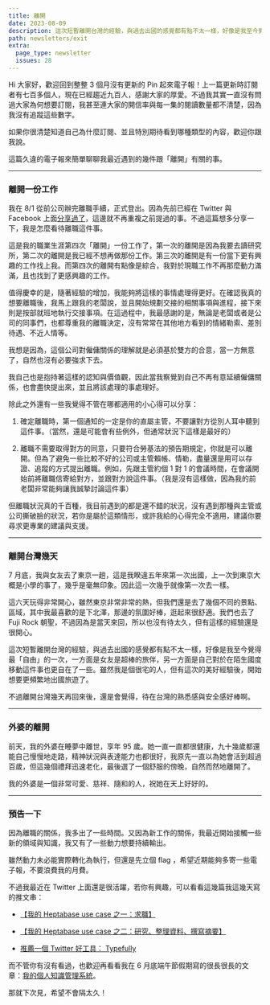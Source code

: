 ```yaml
---
title: 離開
date: 2023-08-09
description: 這次短暫離開台灣的經驗，與過去出國的感覺都有點不太一樣，好像是我至今覺得最「自由」的一次，一方面是女友是超棒的旅伴，另一方面是自己對於在陌生國度移動這件事也更自在了一些。雖然我是個很宅的人，但有這次的美好經驗後，開始想要更頻繁地出國旅遊了。
path: newsletters/exit
extra:
  page_type: newsletter
  issues: 28
---
```


Hi 大家好，歡迎回到整整 3 個月沒有更新的 Pin 起來電子報！上一篇更新時訂閱者有七百多個人，現在已經趨近九百人，感謝大家的厚愛。不過我其實一直沒有問過大家為何想要訂閱，我甚至連大家的開信率與每一集的閱讀數量都不清楚，因為我沒有追蹤這些數字。

如果你很清楚知道自己為什麼訂閱、並且特別期待看到哪種類型的內容，歡迎你跟我說。

這篇久違的電子報來簡單聊聊我最近遇到的幾件跟「離開」有關的事。

<!-- more -->

---

### 離開一份工作

我在 8/1 從前公司辦完離職手續，正式登出。因為先前已經在 Twitter 與 Facebook 上面[分享過了](https://twitter.com/WuPingJu/status/1686395947600039936)，這邊就不再重複之前提過的事。不過這篇想多分享一下，我是怎麼看待離職這件事。

這是我的職業生涯第四次「離開」一份工作了，第一次的離開是因為我要去讀研究所，第二次的離開是我已經不想再做那份工作。第三次的離開是有一份當下更有興趣的工作找上我。而第四次的離開有點像是綜合，我對於現職工作不再那麼動力滿滿，且也找到了更感興趣的工作。

值得慶幸的是，隨著經驗的增加，我能夠將這樣的事情處理得更好。在確認我真的想要離職後，我馬上跟我的老闆說，並且開始規劃交接的相關事項與進程，接下來則是按部就班地執行交接事項。在這過程中，我最感謝的是，無論是老闆或者是公司的同事們，也都尊重我的離職決定，沒有常常在其他地方看到的情緒勒索、差別待遇、不近人情等。

我想是因為，這個公司對僱傭關係的理解就是必須基於雙方的合意，當一方無意了，自然也沒有必要強求下去。

我自己也是抱持著這樣的認知與價值觀，因此當我察覺到自己不再有意延續僱傭關係，也會盡快提出來，並且將該處理的事處理好。

除此之外還有一些我覺得不管在哪都適用的小心得可以分享：

1. 確定離職時，第一個通知的一定是你的直屬主管，不要讓對方從別人耳中聽到這件事。（當然，還是可能會有些例外，但通常狀況下這樣是最好的）

2. 離職不需要取得對方的同意，只要符合勞基法的預告期規定，你就是可以離開。但為了避免一些比較不好的公司或主管賴帳、情勒，盡量還是用可以存證、追蹤的方式提出離職。例如，先跟主管約個 1 對 1 的會議時間，在會議開始前將離職信寄給對方，並跟對方說這件事。（我是沒有這樣做，因為我的前老闆非常能夠讓我誠摯討論這件事）


但離職狀況真的千百種，我目前遇到的都是還不錯的狀況，沒有遇到那種與主管或公司撕破臉的狀況，若你是屬於這類情形，或許我給的心得完全不適用，建議你要尋求更專業的建議與支援。

---

### 離開台灣幾天

7 月底，我與女友去了東京一趟，這是我睽違五年來第一次出國，上一次到東京大概是小學的事了，幾乎是毫無印象。因此這一次幾乎就像第一次去一樣。

這六天玩得非常開心，雖然東京非常非常的熱，但我們還是去了幾個不同的景點、區域，其中我最喜歡的是下北澤，那邊的氛圍好棒，逛起來很舒適。我們也去了 Fuji Rock 朝聖，不過因為是當天來回，所以也沒有待太久，但有這樣的經驗還是很開心。

這次短暫離開台灣的經驗，與過去出國的感覺都有點不太一樣，好像是我至今覺得最「自由」的一次，一方面是女友是超棒的旅伴，另一方面是自己對於在陌生國度移動這件事也更自在了一些。雖然我是個很宅的人，但有這次的美好經驗後，開始想要更頻繁地出國旅遊了。

不過離開台灣幾天再回來後，還是會覺得，待在台灣的熟悉感與安全感好棒啊。

---

### 外婆的離開

前天，我的外婆在睡夢中離世，享年 95 歲。她一直一直都很健康，九十幾歲都還能自己慢慢地走路，精神狀況與表達能力也都很好，我原先一直以為她會活到超過百歲，但這幾個禮拜迅速老化，最後選了一個舒服的傍晚，自然而然地離開了。

我的外婆是一個非常可愛、慈祥、隨和的人，祝她在天上好好的。

---

### 預告一下

因為離職的關係，我多出了一些時間。又因為新工作的關係，我最近開始接觸一些新的領域與知識，我又有了一些動力想要持續輸出。

雖然動力未必能實際轉化為執行，但還是先立個 flag ，希望近期能夠多寄一些電子報，不要浪費我的月費。

不過我最近在 Twitter 上面還是很活躍，若你有興趣，可以看看這幾篇我這幾天寫的推文串：

- [【我的 Heptabase use case 之一：求職】](https://twitter.com/WuPingJu/status/1688202424312639488)

- [【我的 Heptabase use case 之二：研究、整理資料、撰寫摘要】](https://twitter.com/WuPingJu/status/1688473134406782976)

- [推薦一個 Twitter 好工具： Typefully](https://twitter.com/WuPingJu/status/1688914091866529792)

而不管你有沒有看過，也歡迎再看看我在 6 月底端午節假期寫的很長很長的文章：[我的個人知識管理系統](https://pinchlime.com/blog/my-personal-knowledge-management-system-2023/)。


那就下次見，希望不會隔太久！